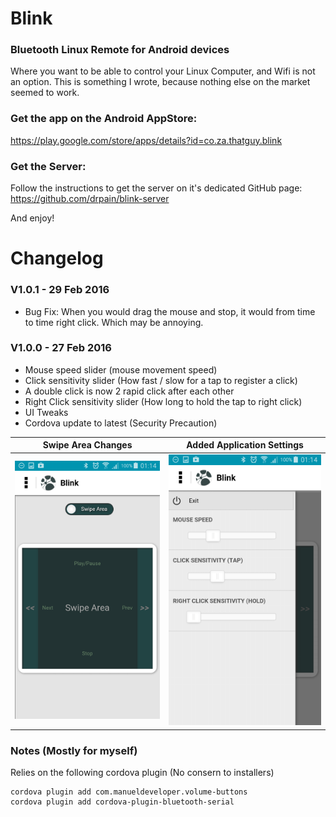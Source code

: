 # Blink
### Bluetooth Linux Remote for Android devices

Where you want to be able to control your Linux Computer, and Wifi is not an option. This is something I wrote, because nothing else on the market seemed to work.

### Get the app on the Android AppStore:
https://play.google.com/store/apps/details?id=co.za.thatguy.blink

### Get the Server:
Follow the instructions to get the server on it's dedicated GitHub page: https://github.com/drpain/blink-server

And enjoy!

# Changelog
### V1.0.1 - 29 Feb 2016
- Bug Fix: When you would drag the mouse and stop, it would from time to time right click. Which may be annoying.


### V1.0.0 - 27 Feb 2016
- Mouse speed slider (mouse movement speed)
- Click sensitivity slider (How fast / slow for a tap to register a click)
- A double click is now 2 rapid click after each other
- Right Click sensitivity slider (How long to hold the tap to right click)
- UI Tweaks
- Cordova update to latest (Security Precaution)

Swipe Area Changes | Added Application Settings
-------------------|---------------------------
![Swipe Area Screen Change](/designs/screenshots/Screenshot_2016-02-27-01-14-18.png)|![Added Application Settings](/designs/screenshots/Screenshot_2016-02-27-01-14-36.png)

### Notes (Mostly for myself)

Relies on the following cordova plugin (No consern to installers)

```shell
cordova plugin add com.manueldeveloper.volume-buttons
cordova plugin add cordova-plugin-bluetooth-serial
```

